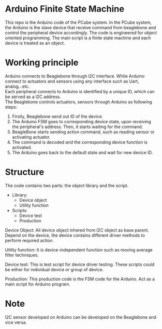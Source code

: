
# Arduino Finite State Machine
This repo is the Arduino code of the PCube system. In the PCube system, the Arduino is the slave device that receive command from beaglebone and control the peripheral device accordingly.
The code is engineered for object oriented programming. The main script is a finite state machine and each device is treated as an object. 

# Working principle

Arduino connects to Beaglebone through I2C interface. While Arduino connect to actuators and sensors using any interface such as Uart, analog...etc.      
Each peripheral connects to Arduino is identified by a unique ID, which can be served as a I2C address.  
The Beaglebone controls actuators, sensors through Arduino as following steps:
   
1. Firstly, Beaglebone send out ID of the device.   
2. The Arduino FSM goes to corresponding device state, upon receiving the peripheral's address. Then, it starts waiting for the command.
3. BeagleBone starts sending action command, such as reading sensor or activating actuator. 
4. The command is decoded and the corresponding device function is activated.
5. The Arduino goes back to the default state and wait for new device ID.

   
# Structure

The code contains two parts: the object library and the script.    

* Library: 
    * Device object
    * Utility function
* Scripts:
    * Device test
    * Production    
   

Device Object: All device object inhered from I2C object as base parent. Depend on the device, the device contains different driver methods to perform required action.   

Utility function: It is device-independent function such as moving average filter techniques. 
  
Device test: This is test script for device driver testing. These scripts could be either for individual device or group of device.   

Production: This production code is the FSM code for the Arduino. Act as a main script for Arduino program.


# Note
I2C sensor developed on Arduino can be developed on the Beaglebone and vice versa.
